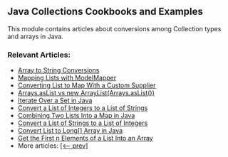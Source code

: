 ## Java Collections Cookbooks and Examples

This module contains articles about conversions among Collection types and arrays in Java.

### Relevant Articles: 

- [Array to String Conversions](https://www.baeldung.com/java-array-to-string)
- [Mapping Lists with ModelMapper](https://www.baeldung.com/java-modelmapper-lists)
- [Converting List to Map With a Custom Supplier](https://www.baeldung.com/list-to-map-supplier)
- [Arrays.asList vs new ArrayList(Arrays.asList())](https://www.baeldung.com/java-arrays-aslist-vs-new-arraylist)
- [Iterate Over a Set in Java](https://www.baeldung.com/java-iterate-set)
- [Convert a List of Integers to a List of Strings](https://www.baeldung.com/java-convert-list-integers-to-list-strings)
- [Combining Two Lists Into a Map in Java](https://www.baeldung.com/java-combine-two-lists-into-map)
- [Convert a List of Strings to a List of Integers](https://www.baeldung.com/java-convert-list-strings-to-integers)
- [Convert List to Long[] Array in Java](https://www.baeldung.com/java-convert-list-object-to-long-array)
- [Get the First n Elements of a List Into an Array](https://www.baeldung.com/java-take-start-elements-list-array)
- More articles: [[<-- prev]](../core-java-collections-conversions)
